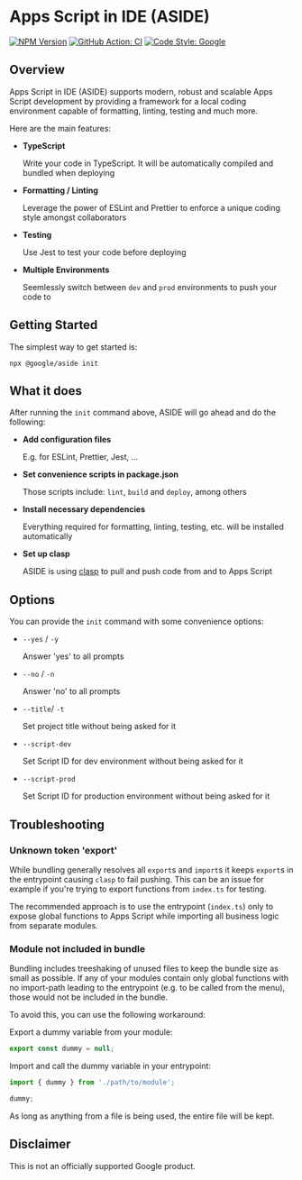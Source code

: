 <!--
Copyright 2023 Google LLC

Licensed under the Apache License, Version 2.0 (the "License");
you may not use this file except in compliance with the License.
You may obtain a copy of the License at

      http://www.apache.org/licenses/LICENSE-2.0

Unless required by applicable law or agreed to in writing, software
distributed under the License is distributed on an "AS IS" BASIS,
WITHOUT WARRANTIES OR CONDITIONS OF ANY KIND, either express or implied.
See the License for the specific language governing permissions and
limitations under the License.
-->

# Apps Script in IDE (ASIDE)

[![NPM Version](https://img.shields.io/npm/v/@google/aside)](https://www.npmjs.com/package/@google/aside)
[![GitHub Action: CI](https://github.com/google/aside/actions/workflows/ci.yml/badge.svg)](https://github.com/google/aside/actions/workflows/ci.yml)
[![Code Style: Google](https://img.shields.io/badge/code%20style-google-blueviolet.svg)](https://github.com/google/gts)

## Overview

Apps Script in IDE (ASIDE) supports modern, robust and scalable Apps Script development by providing a framework for a local coding environment capable of formatting, linting, testing and much more.

Here are the main features:

- **TypeScript**

  Write your code in TypeScript. It will be automatically compiled and bundled when deploying

- **Formatting / Linting**

  Leverage the power of ESLint and Prettier to enforce a unique coding style amongst collaborators

- **Testing**

  Use Jest to test your code before deploying

- **Multiple Environments**

  Seemlessly switch between `dev` and `prod` environments to push your code to

## Getting Started

The simplest way to get started is:

```
npx @google/aside init
```

## What it does

After running the `init` command above, ASIDE will go ahead and do the following:

- **Add configuration files**

  E.g. for ESLint, Prettier, Jest, ...

- **Set convenience scripts in package.json**

  Those scripts include: `lint`, `build` and `deploy`, among others

- **Install necessary dependencies**

  Everything required for formatting, linting, testing, etc. will be installed automatically

- **Set up clasp**

  ASIDE is using [clasp](https://github.com/google/clasp) to pull and push code from and to Apps Script

## Options

You can provide the `init` command with some convenience options:

- `--yes` / `-y`

  Answer 'yes' to all prompts

- `--no` / `-n`

  Answer 'no' to all prompts

- `--title`/ `-t`

  Set project title without being asked for it

- `--script-dev`

  Set Script ID for dev environment without being asked for it

- `--script-prod`

  Set Script ID for production environment without being asked for it

## Troubleshooting

### Unknown token 'export'

While bundling generally resolves all `export`s and `import`s it keeps `export`s in the entrypoint causing `clasp` to fail pushing. This can be an issue for example if you're trying to export functions from `index.ts` for testing.

The recommended approach is to use the entrypoint (`index.ts`) only to expose global functions to Apps Script while importing all business logic from separate modules.

### Module not included in bundle

Bundling includes treeshaking of unused files to keep the bundle size as small as possible. If any of your modules contain only global functions with no import-path leading to the entrypoint (e.g. to be called from the menu), those would not be included in the bundle.

To avoid this, you can use the following workaround:

Export a dummy variable from your module:

```ts
export const dummy = null;
```

Import and call the dummy variable in your entrypoint:

```ts
import { dummy } from './path/to/module';

dummy;
```

As long as anything from a file is being used, the entire file will be kept.

## Disclaimer

This is not an officially supported Google product.
